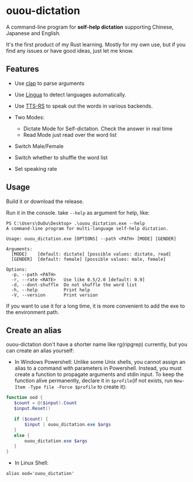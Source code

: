 # ouou-dictation
A command-line program for **self-help dictation** supporting Chinese, Japanese and English.

It's the first product of my Rust learning. Mostly for my own use, but if you find any issues or have good ideas, just let me know.

## Features
* Use [clap](https://crates.io/crates/clap) to parse arguments

* Use [Lingua](https://crates.io/crates/lingua) to detect languages automatically.

* Use [TTS-RS](https://crates.io/crates/tts) to speak out the words in various backends.

* Two Modes:
  * Dictate Mode for Self-dictation. Check the answer in real time
  * Read Mode just read over the word list

* Switch Male/Female

* Switch whether to shuffle the word list

* Set speaking rate

## Usage
Build it or download the release.

Run it in the console. take `--help` as argument for help, like:
```
PS C:\Users\OuOu\Desktop> .\ouou_dictation.exe --help
A command-line program for multi-language self-help dictation.

Usage: ouou_dictation.exe [OPTIONS] --path <PATH> [MODE] [GENDER]

Arguments:
  [MODE]    [default: dictate] [possible values: dictate, read]
  [GENDER]  [default: female] [possible values: male, female]

Options:
  -p, --path <PATH>
  -r, --rate <RATE>   Use like 0.5/2.0 [default: 0.9]
  -d, --dont-shuffle  Do not shuffle the word list
  -h, --help          Print help
  -V, --version       Print version
```

If you want to use it for a long time, it is more convenient to add the exe to the environment path. 

## Create an alias

ouou-dictation don't have a shorter name like rg(ripgrep) currently, but you can create an alias yourself:

* In Windows Powershell:
 Unlike some Unix shells, you cannot assign an alias to a command with parameters in Powershell. Instead, you must create a function to propagate arguments and stdin input. To keep the function alive permanently, declare it in `$profile`(if not exists, run `New-Item -Type file -Force $profile` to create it):
 ```powershell
 function ood {
    $count = @($input).Count
    $input.Reset()

    if ($count) {
        $input | ouou_dictation.exe $args
    }
    else {
        ouou_dictation.exe $args
    }
 }
 ```
 
 * In Linux Shell:
  ```shell
  alias ood='ouou_dictation'
  ```

